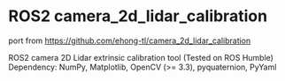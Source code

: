 # ROS2 camera_2d_lidar_calibration
port from https://github.com/ehong-tl/camera_2d_lidar_calibration

ROS2 camera 2D Lidar extrinsic calibration tool (Tested on ROS Humble)<br/>
Dependency: NumPy, Matplotlib, OpenCV (>= 3.3), pyquaternion, PyYaml

